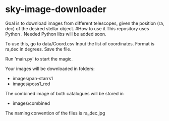 # sky-image-downloader
Goal is to download images from different telescopes, given the position (ra, dec) of the desired stellar object.
#How to use it
This repository uses Python . Needed Python libs will be added soon.

To use this, go to data/Coord.csv
Input the list of coordinates. Format is ra,dec in degrees.
Save the file.

Run 'main.py' to start the magic.

Your images will be downloaded in folders:
* images\pan-starrs1
* images\poss1_red

The combined image of both catalogues will be stored in
* images\combined

The naming convention of the files is ra_dec.jpg